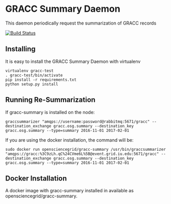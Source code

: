 GRACC Summary Daemon
====================

This daemon periodically request the summarization of GRACC records

[![Build Status](https://travis-ci.org/opensciencegrid/gracc-summary.svg?branch=master)](https://travis-ci.org/opensciencegrid/gracc-summary)

## Installing

It is easy to install the GRACC Summary Daemon with virtualenv

    virtualenv gracc-test
    . gracc-test/bin/activate
    pip install -r requirements.txt
    python setup.py install


## Running Re-Summarization

If gracc-summary is installed on the node:

    graccsummarizer "amqps://username:password@rabbitmq:5671/gracc" --destination_exchange gracc.osg.summary --destination_key gracc.osg.summary --type=summary 2016-11-01 2017-02-01
    
If you are using the docker installation, the command will be:

    sudo docker run opensciencegrid/gracc-summary /usr/bin/graccsummarizer "amqps://gracc:%3C9zLh.qC%24CVme6L%5B@event.grid.iu.edu:5671/gracc" --destination_exchange gracc.osg.summary --destination_key gracc.osg.summary --type=summary 2016-11-01 2017-02-01


## Docker Installation

A docker image with gracc-summary installed in available as opensciencegrid/gracc-summary.  